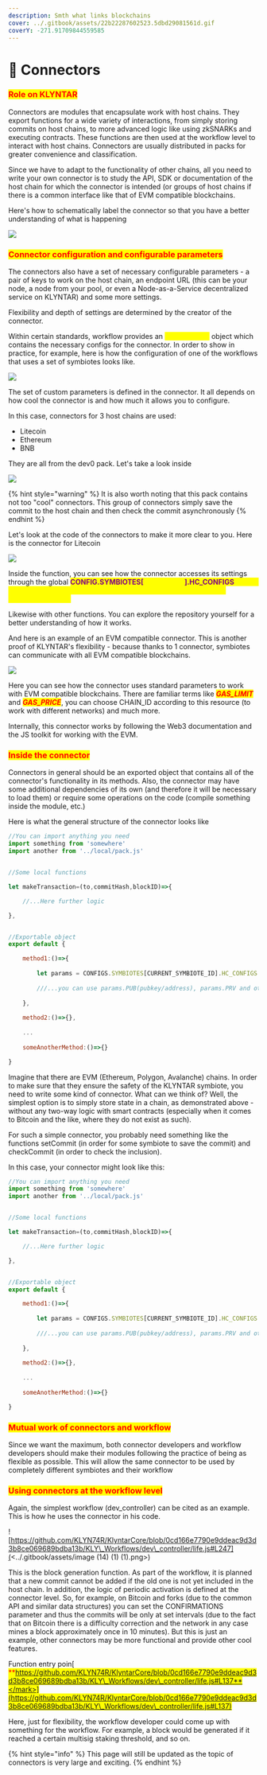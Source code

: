 ```yaml
---
description: Smth what links blockchains
cover: ../.gitbook/assets/22b22287602523.5dbd29081561d.gif
coverY: -271.91709844559585
---
```


# 🖖 Connectors

### <mark style="color:red;">**Role on KLYNTAR**</mark>

Connectors are modules that encapsulate work with host chains. They export functions for a wide variety of interactions, from simply storing commits on host chains, to more advanced logic like using zkSNARKs and executing contracts. These functions are then used at the workflow level to interact with host chains. Connectors are usually distributed in packs for greater convenience and classification.

Since we have to adapt to the functionality of other chains, all you need to write your own connector is to study the API, SDK or documentation of the host chain for which the connector is intended (or groups of host chains if there is a common interface like that of EVM compatible blockchains.

Here's how to schematically label the connector so that you have a better understanding of what is happening

![](<../.gitbook/assets/image (12).png>)

### <mark style="color:red;">Connector configuration and configurable parameters</mark>

The connectors also have a set of necessary configurable parameters - a pair of keys to work on the host chain, an endpoint URL (this can be your node, a node from your pool, or even a Node-as-a-Service decentralized service on KLYNTAR) and some more settings.

Flexibility and depth of settings are determined by the creator of the connector.

Within certain standards, workflow provides an <mark style="color:yellow;">**HC\_CONFIGS**</mark> object which contains the necessary configs for the connector. In order to show in practice, for example, here is how the configuration of one of the workflows that uses a set of symbiotes looks like.

![](<../.gitbook/assets/image (15) (1).png>)

The set of custom parameters is defined in the connector. It all depends on how cool the connector is and how much it allows you to configure.

In this case, connectors for 3 host chains are used:

* Litecoin
* Ethereum
* BNB

They are all from the dev0 pack. Let's take a look inside

![](<../.gitbook/assets/image (11) (1).png>)

{% hint style="warning" %}
It is also worth noting that this pack contains not too "cool" connectors. This group of connectors simply save the commit to the host chain and then check the commit asynchronously
{% endhint %}

Let's look at the code of the connectors to make it more clear to you. Here is the connector for Litecoin

![](<../.gitbook/assets/image (16) (1) (1).png>)

Inside the function, you can see how the connector accesses its settings through the global <mark style="color:purple;">**CONFIG.SYMBIOTES\[**</mark><mark style="color:purple;"><mark style="color:yellow;">**\<symbiote>**<mark style="color:yellow;"></mark><mark style="color:purple;">**].HC\_CONFIGS**</mark> object. This is exactly the same object that we configured at the workflow configuration level.

Likewise with other functions. You can explore the repository yourself for a better understanding of how it works.

And here is an example of an EVM compatible connector. This is another proof of KLYNTAR's flexibility - because thanks to 1 connector, symbiotes can communicate with all EVM compatible blockchains.

![](<../.gitbook/assets/image (3).png>)

Here you can see how the connector uses standard parameters to work with EVM compatible blockchains. There are familiar terms like _<mark style="color:red;">**GAS\_LIMIT**</mark>_ and _<mark style="color:red;">**GAS\_PRICE**</mark>_, you can choose CHAIN\_ID according to this resource (to work with different networks) and much more.

Internally, this connector works by following the Web3 documentation and the JS toolkit for working with the EVM.

### <mark style="color:red;">Inside the connector</mark>

Connectors in general should be an exported object that contains all of the connector's functionality in its methods. Also, the connector may have some additional dependencies of its own (and therefore it will be necessary to load them) or require some operations on the code (compile something inside the module, etc.)

Here is what the general structure of the connector looks like

```javascript
//You can import anything you need
import something from 'somewhere'
import another from '../local/pack.js'


//Some local functions

let makeTransaction=(to,commitHash,blockID)=>{

    //...Here further logic

},


//Exportable object
export default {

    method1:()=>{
    
        let params = CONFIGS.SYMBIOTES[CURRENT_SYMBIOTE_ID].HC_CONFIGS
        
        ///...you can use params.PUB(pubkey/address), params.PRV and other options
    
    },
    
    method2:()=>{},
    
    ...
    
    someAnotherMethod:()=>{}

}
```

Imagine that there are EVM (Ethereum, Polygon, Avalanche) chains. In order to make sure that they ensure the safety of the KLYNTAR symbiote, you need to write some kind of connector. What can we think of? Well, the simplest option is to simply store state in a chain, as demonstrated above - without any two-way logic with smart contracts (especially when it comes to Bitcoin and the like, where they do not exist as such).

For such a simple connector, you probably need something like the functions setCommit (in order for some symbiote to save the commit) and checkCommit (in order to check the inclusion).

In this case, your connector might look like this:

```javascript
//You can import anything you need
import something from 'somewhere'
import another from '../local/pack.js'


//Some local functions

let makeTransaction=(to,commitHash,blockID)=>{

    //...Here further logic

},


//Exportable object
export default {

    method1:()=>{
    
        let params = CONFIGS.SYMBIOTES[CURRENT_SYMBIOTE_ID].HC_CONFIGS
        
        ///...you can use params.PUB(pubkey/address), params.PRV and other options
    
    },
    
    method2:()=>{},
    
    ...
    
    someAnotherMethod:()=>{}

}
```

### <mark style="color:red;">Mutual work of connectors and workflow</mark>

Since we want the maximum, both connector developers and workflow developers should make their modules following the practice of being as flexible as possible. This will allow the same connector to be used by completely different symbiotes and their workflow

### <mark style="color:red;">Using connectors at the workflow level</mark>

Again, the simplest workflow (dev\_controller) can be cited as an example. This is how he uses the connector in his code.

![https://github.com/KLYN74R/KlyntarCore/blob/0cd166e7790e9ddeac9d3d3b8ce069689bdba13b/KLY\_Workflows/dev\_controller/life.js#L247](<../.gitbook/assets/image (14) (1) (1).png>)

This is the block generation function. As part of the workflow, it is planned that a new commit cannot be added if the old one is not yet included in the host chain. In addition, the logic of periodic activation is defined at the connector level. So, for example, on Bitcoin and forks (due to the common API and similar data structures) you can set the CONFIRMATIONS parameter and thus the commits will be only at set intervals (due to the fact that on Bitcoin there is a difficulty correction and the network in any case mines a block approximately once in 10 minutes). But this is just an example, other connectors may be more functional and provide other cool features.

Function entry poin[\
<mark style="color:red;">**https://github.com/KLYN74R/KlyntarCore/blob/0cd166e7790e9ddeac9d3d3b8ce069689bdba13b/KLY\_Workflows/dev\_controller/life.js#L137**</mark>](https://github.com/KLYN74R/KlyntarCore/blob/0cd166e7790e9ddeac9d3d3b8ce069689bdba13b/KLY\_Workflows/dev\_controller/life.js#L137)

Here, just for flexibility, the workflow developer could come up with something for the workflow. For example, a block would be generated if it reached a certain multisig staking threshold, and so on.

{% hint style="info" %}
This page will still be updated as the topic of connectors is very large and exciting.
{% endhint %}
